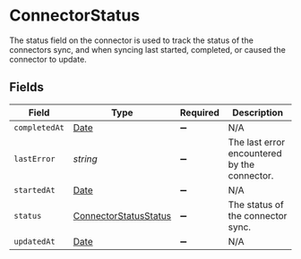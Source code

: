 # ConnectorStatus

 The status field on the connector is used to track the status of the connectors sync, and when syncing last started, completed, or caused the connector to update.



## Fields

| Field                                                                                         | Type                                                                                          | Required                                                                                      | Description                                                                                   |
| --------------------------------------------------------------------------------------------- | --------------------------------------------------------------------------------------------- | --------------------------------------------------------------------------------------------- | --------------------------------------------------------------------------------------------- |
| `completedAt`                                                                                 | [Date](https://developer.mozilla.org/en-US/docs/Web/JavaScript/Reference/Global_Objects/Date) | :heavy_minus_sign:                                                                            | N/A                                                                                           |
| `lastError`                                                                                   | *string*                                                                                      | :heavy_minus_sign:                                                                            |  The last error encountered by the connector.<br/>                                            |
| `startedAt`                                                                                   | [Date](https://developer.mozilla.org/en-US/docs/Web/JavaScript/Reference/Global_Objects/Date) | :heavy_minus_sign:                                                                            | N/A                                                                                           |
| `status`                                                                                      | [ConnectorStatusStatus](../../models/shared/connectorstatusstatus.md)                         | :heavy_minus_sign:                                                                            |  The status of the connector sync.<br/>                                                       |
| `updatedAt`                                                                                   | [Date](https://developer.mozilla.org/en-US/docs/Web/JavaScript/Reference/Global_Objects/Date) | :heavy_minus_sign:                                                                            | N/A                                                                                           |